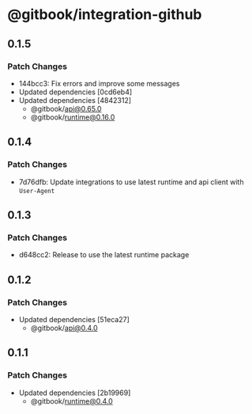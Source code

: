 # @gitbook/integration-github

## 0.1.5

### Patch Changes

-   144bcc3: Fix errors and improve some messages
-   Updated dependencies [0cd6eb4]
-   Updated dependencies [4842312]
    -   @gitbook/api@0.65.0
    -   @gitbook/runtime@0.16.0

## 0.1.4

### Patch Changes

-   7d76dfb: Update integrations to use latest runtime and api client with `User-Agent`

## 0.1.3

### Patch Changes

-   d648cc2: Release to use the latest runtime package

## 0.1.2

### Patch Changes

-   Updated dependencies [51eca27]
    -   @gitbook/api@0.4.0

## 0.1.1

### Patch Changes

-   Updated dependencies [2b19969]
    -   @gitbook/runtime@0.4.0
